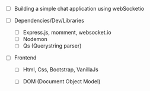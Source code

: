 * [ ] Building a simple chat application using webSocketio

* [ ] Dependencies/Dev/Libraries
    * [ ] Express.js, momment, websocket.io
    * [ ] Nodemon
    * [ ] Qs (Querystring parser)

* [ ] Frontend 
    * [ ] Html, Css, Bootstrap, VanillaJs
    * [ ] DOM (Document Object Model)

